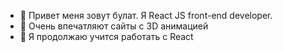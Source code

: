 - 👋 Привет меня зовут булат. Я React JS front-end developer. 
- 👀 Очень впечатляют сайты с 3D анимацией
- 🌱 Я продолжаю учится работать с React 

